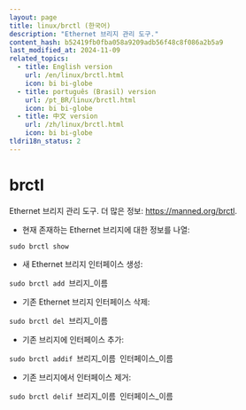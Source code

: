 ```yaml
---
layout: page
title: linux/brctl (한국어)
description: "Ethernet 브리지 관리 도구."
content_hash: b52419fb0fba058a9209adb56f48c8f086a2b5a9
last_modified_at: 2024-11-09
related_topics:
  - title: English version
    url: /en/linux/brctl.html
    icon: bi bi-globe
  - title: português (Brasil) version
    url: /pt_BR/linux/brctl.html
    icon: bi bi-globe
  - title: 中文 version
    url: /zh/linux/brctl.html
    icon: bi bi-globe
tldri18n_status: 2
---
```

# brctl

Ethernet 브리지 관리 도구.
더 많은 정보: <https://manned.org/brctl>.

- 현재 존재하는 Ethernet 브리지에 대한 정보를 나열:

`sudo brctl show`

- 새 Ethernet 브리지 인터페이스 생성:

`sudo brctl add `<span class="tldr-var badge badge-pill bg-dark-lm bg-white-dm text-white-lm text-dark-dm font-weight-bold">브리지_이름</span>

- 기존 Ethernet 브리지 인터페이스 삭제:

`sudo brctl del `<span class="tldr-var badge badge-pill bg-dark-lm bg-white-dm text-white-lm text-dark-dm font-weight-bold">브리지_이름</span>

- 기존 브리지에 인터페이스 추가:

`sudo brctl addif `<span class="tldr-var badge badge-pill bg-dark-lm bg-white-dm text-white-lm text-dark-dm font-weight-bold">브리지_이름</span>` `<span class="tldr-var badge badge-pill bg-dark-lm bg-white-dm text-white-lm text-dark-dm font-weight-bold">인터페이스_이름</span>

- 기존 브리지에서 인터페이스 제거:

`sudo brctl delif `<span class="tldr-var badge badge-pill bg-dark-lm bg-white-dm text-white-lm text-dark-dm font-weight-bold">브리지_이름</span>` `<span class="tldr-var badge badge-pill bg-dark-lm bg-white-dm text-white-lm text-dark-dm font-weight-bold">인터페이스_이름</span>
